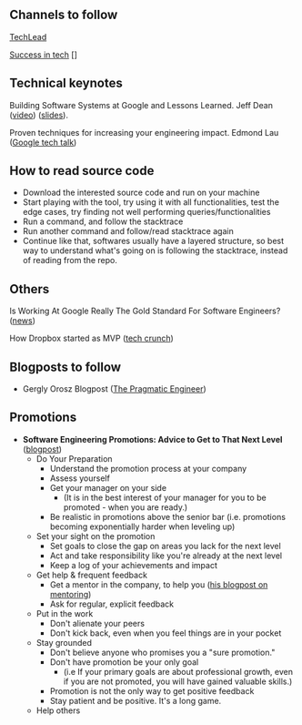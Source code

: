 

## Channels to follow
[TechLead](https://www.youtube.com/channel/UC4xKdmAXFh4ACyhpiQ_3qBw)

[Success in tech](https://www.youtube.com/channel/UC-vYrOAmtrx9sBzJAf3x_xw)
[]


## Technical keynotes
Building Software Systems at Google and Lessons Learned. Jeff Dean ([video](https://www.youtube.com/watch?v=modXC5IWTJI)) ([slides](https://static.googleusercontent.com/media/research.google.com/tr//people/jeff/Stanford-DL-Nov-2010.pdf)).

Proven techniques for increasing your engineering impact. Edmond Lau ([Google tech talk](http://www.effectiveengineer.com/blog/effective-engineer-talk-at-google?utm_source=drip&utm_medium=email&utm_campaign=google-tech-talk))

## How to read source code
 - Download the interested source code and run on your machine
 - Start playing with the tool, try using it with all functionalities, test the edge cases, try finding not well performing queries/functionalities
 - Run a command, and follow the stacktrace
 - Run another command and follow/read stacktrace again
 - Continue like that, softwares usually have a layered structure, so best way to understand what's going on is following the stacktrace, instead of reading from the repo.

## Others
Is Working At Google Really The Gold Standard For Software Engineers? ([news](https://www.forbes.com/sites/quora/2017/07/31/is-working-at-google-really-the-gold-standard-for-software-engineers/#6d8d6f372727))

How Dropbox started as MVP ([tech crunch](https://techcrunch.com/2011/10/19/dropbox-minimal-viable-product/))

## Blogposts to follow
 - Gergly Orosz Blogpost ([The Pragmatic Engineer](https://blog.pragmaticengineer.com/author/gergely/))

## Promotions
  - **Software Engineering Promotions: Advice to Get to That Next Level** ([blogpost](https://blog.pragmaticengineer.com/software-engineering-promotions/))
     - Do Your Preparation
       - Understand the promotion process at your company
       - Assess yourself
       - Get your manager on your side
          - (It is in the best interest of your manager for you to be promoted - when you are ready.)
       - Be realistic in promotions above the senior bar (i.e. promotions becoming exponentially harder when leveling up)
     - Set your sight on the promotion
       - Set goals to close the gap on areas you lack for the next level
       - Act and take responsibility like you're already at the next level
       - Keep a log of your achievements and impact
     - Get help & frequent feedback
       - Get a mentor in the company, to help you ([his blogpost on mentoring](https://blog.pragmaticengineer.com/developers-mentoring-other-developers/))
       - Ask for regular, explicit feedback
     - Put in the work
       - Don't alienate your peers
       - Don't kick back, even when you feel things are in your pocket
     - Stay grounded
       - Don't believe anyone who promises you a "sure promotion."
       - Don't have promotion be your only goal 
         - (i.e If your primary goals are about professional growth, even if you are not promoted, you will have gained valuable skills.)
       - Promotion is not the only way to get positive feedback
       - Stay patient and be positive. It's a long game.
     - Help others
